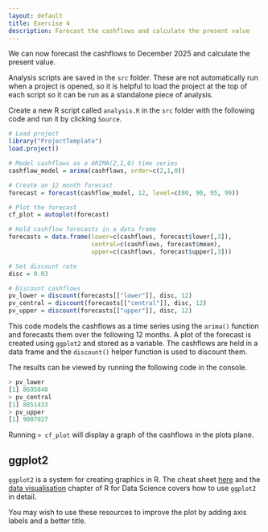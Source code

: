 ```yaml
---
layout: default
title: Exercise 4
description: Forecast the cashflows and calculate the present value
---
```


We can now forecast the cashflows to December 2025 and calculate the present value.

Analysis scripts are saved in the `src` folder.  These are not automatically run when a project is opened, so it is helpful to load the project at the top of each script so it can be run as a standalone piece of analysis.

Create a new R script called `analysis.R` in the `src` folder with the following code and run it by clicking `Source`.

```R
# Load project
library("ProjectTemplate")
load.project()

# Model cashflows as a ARIMA(2,1,0) time series
cashflow_model = arima(cashflows, order=c(2,1,0))

# Create an 12 month forecast
forecast = forecast(cashflow_model, 12, level=c(80, 90, 95, 99))

# Plot the forecast
cf_plot = autoplot(forecast)

# Hold cashflow forecasts in a data frame
forecasts = data.frame(lower=c(cashflows, forecast$lower[,3]),
                       central=c(cashflows, forecast$mean),
                       upper=c(cashflows, forecast$upper[,3]))

# Set discount rate
disc = 0.03

# Discount cashflows
pv_lower = discount(forecasts[["lower"]], disc, 12)
pv_central = discount(forecasts[["central"]], disc, 12)
pv_upper = discount(forecasts[["upper"]], disc, 12)
```

This code models the cashflows as a time series using the `arima()` function and forecasts them over the following 12 months.  A plot of the forecast is created using `ggplot2` and stored as a variable.  The cashflows are held in a data frame and the `discount()` helper function is used to discount them.

The results can be viewed by running the following code in the console.

```R
> pv_lower
[1] 8695840
> pv_central
[1] 8851433
> pv_upper
[1] 9007027
```

Running `> cf_plot` will display a graph of the cashflows in the plots plane.

## ggplot2

`ggplot2` is a system for creating graphics in R.  The cheat sheet [here](https://github.com/rstudio/cheatsheets/blob/master/data-visualization-2.1.pdf) and the [data visualisation](https://r4ds.had.co.nz/data-visualisation.html) chapter of R for Data Science covers how to use `ggplot2` in detail.

You may wish to use these resources to improve the plot by adding axis labels and a better title.
